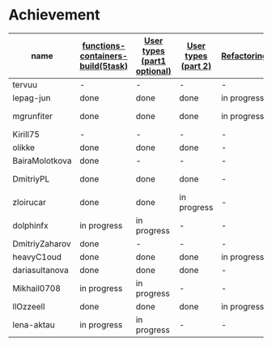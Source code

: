 # Achievement
| name | [functions-containers-build(5task)](https://github.com/claorisel/2-functions-containers-build/blob/master/Practice.md) | [User types (part1 optional)](https://github.com/claorisel/3-user-types/blob/master/User%20types%20Practice.md) | [User types (part 2)](https://github.com/claorisel/3-user-types/blob/master/User%20types%20Practice.md) | [Refactoring](https://github.com/claorisel/3-user-types/blob/master/Refactoring.md)| [Overload](https://github.com/claorisel/7-overload) | [Templates](https://github.com/claorisel/10-templates) | [Exceptions](https://github.com/claorisel/9-exceptions) |
| ------ | ------ | ------ | ------ | ------ | ------ | ------ | ------ |
| tervuu | - | - | - | - | - | - | - |
| lepag-jun | done | done | done | in progress | done | - | done |
| mgrunfiter | done | done | done | in progress | done | in progress | done |
| Kirill75 |- | - | - | - | - | - | - |
| olikke  | done | done | done | - | done | - | done |
| BairaMolotkova | done | - | - | - | - | - | - |
| DmitriyPL | done | done | done | - | done | in progress | done |
| zloirucar | done | done | in progress | - |done | - | - |
| dolphinfx | in progress | in progress | - | - |- | - | - |
| DmitriyZaharov | done | - | - | - |done | - | done |
| heavyC1oud | done | done | done | in progress | done | - | - |
| dariasultanova | done | done | done | - | done | - | - |
| Mikhail0708| in progress | in progress | - | - |- | - | - |
| llOzzeell | done | done | done | in progress | done | - | done |
|lena-aktau | in progress | in progress | - | - | - | - | - |
